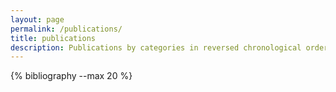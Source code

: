 ```yaml
---
layout: page
permalink: /publications/
title: publications
description: Publications by categories in reversed chronological order. Generated by jekyll-scholar. Replace this text with your description.
---
```


{% bibliography --max 20 %}
